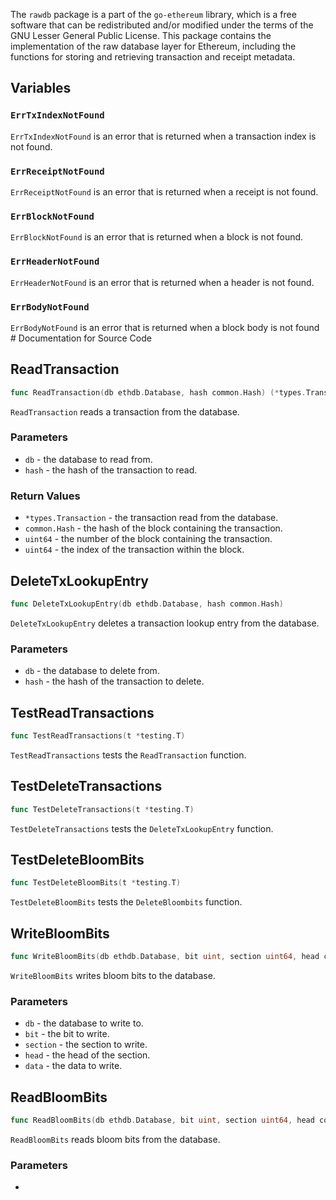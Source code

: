 The `rawdb` package is a part of the `go-ethereum` library, which is a free software that can be redistributed and/or modified under the terms of the GNU Lesser General Public License. This package contains the implementation of the raw database layer for Ethereum, including the functions for storing and retrieving transaction and receipt metadata.

## Variables

### `ErrTxIndexNotFound`

`ErrTxIndexNotFound` is an error that is returned when a transaction index is not found.

### `ErrReceiptNotFound`

`ErrReceiptNotFound` is an error that is returned when a receipt is not found.

### `ErrBlockNotFound`

`ErrBlockNotFound` is an error that is returned when a block is not found.

### `ErrHeaderNotFound`

`ErrHeaderNotFound` is an error that is returned when a header is not found.

### `ErrBodyNotFound`

`ErrBodyNotFound` is an error that is returned when a block body is not found # Documentation for Source Code

## ReadTransaction

```go
func ReadTransaction(db ethdb.Database, hash common.Hash) (*types.Transaction, common.Hash, uint64, uint64)
```

`ReadTransaction` reads a transaction from the database.

### Parameters

- `db` - the database to read from.
- `hash` - the hash of the transaction to read.

### Return Values

- `*types.Transaction` - the transaction read from the database.
- `common.Hash` - the hash of the block containing the transaction.
- `uint64` - the number of the block containing the transaction.
- `uint64` - the index of the transaction within the block.

## DeleteTxLookupEntry

```go
func DeleteTxLookupEntry(db ethdb.Database, hash common.Hash)
```

`DeleteTxLookupEntry` deletes a transaction lookup entry from the database.

### Parameters

- `db` - the database to delete from.
- `hash` - the hash of the transaction to delete.

## TestReadTransactions

```go
func TestReadTransactions(t *testing.T)
```

`TestReadTransactions` tests the `ReadTransaction` function.

## TestDeleteTransactions

```go
func TestDeleteTransactions(t *testing.T)
```

`TestDeleteTransactions` tests the `DeleteTxLookupEntry` function.

## TestDeleteBloomBits

```go
func TestDeleteBloomBits(t *testing.T)
```

`TestDeleteBloomBits` tests the `DeleteBloombits` function.

## WriteBloomBits

```go
func WriteBloomBits(db ethdb.Database, bit uint, section uint64, head common.Hash, data []byte)
```

`WriteBloomBits` writes bloom bits to the database.

### Parameters

- `db` - the database to write to.
- `bit` - the bit to write.
- `section` - the section to write.
- `head` - the head of the section.
- `data` - the data to write.

## ReadBloomBits

```go
func ReadBloomBits(db ethdb.Database, bit uint, section uint64, head common.Hash) ([]byte, error)
```

`ReadBloomBits` reads bloom bits from the database.

### Parameters

-